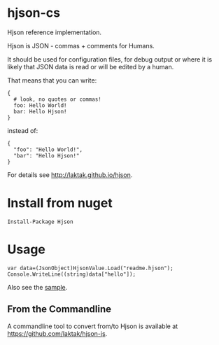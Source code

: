 # hjson-cs

Hjson reference implementation.

Hjson is JSON - commas + comments for Humans.

It should be used for configuration files, for debug output or where it is likely that JSON data is read or will be edited by a human.

That means that you can write:
```
{
  # look, no quotes or commas!
  foo: Hello World!
  bar: Hello Hjson!
}
```

instead of:
```
{
  "foo": "Hello World!",
  "bar": "Hello Hjson!"
}
```

For details see http://laktak.github.io/hjson.


# Install from nuget

```
Install-Package Hjson
```

# Usage

```
var data=(JsonObject)HjsonValue.Load("readme.hjson");
Console.WriteLine((string)data["hello"]);
```

Also see the [sample](sample/HjsonSample).

## From the Commandline

A commandline tool to convert from/to Hjson is available at https://github.com/laktak/hjson-js.
